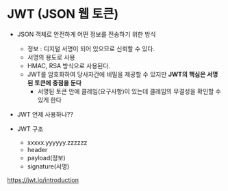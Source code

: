 # JWT (JSON 웹 토큰)

- JSON 객체로 안전하게 어떤 정보를 전송하기 위한 방식
  - 정보 : 디지털 서명이 되어 있으므로 신뢰할 수 있다.
  - 서명의 용도로 사용
  - HMAC, RSA 방식으로 사용된다.
  - JWT를 암호화하여 당사자간에 비밀을 제공할 수 있지만 **JWT의 핵심은 서명된 토큰에 중점을 둔다**
    - 서명된 토큰 안에 클레임(요구사항)이 있는데 클레임의 무결성을 확인할 수 있게 한다



- JWT 언제 사용하나??



- JWT 구조
  - xxxxx.yyyyyy.zzzzzz
  - header
  - payload(정보)
  - signature(서명)



https://jwt.io/introduction